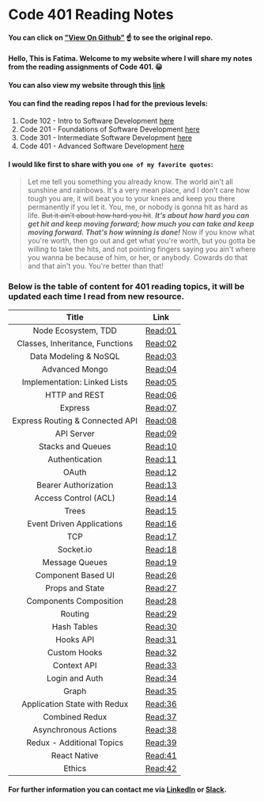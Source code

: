 # Code 401 Reading Notes
#### You can click on ["View On Github"](https://github.com/fati-ma/reading-notes-401) ☝️ to see the original repo.

#### Hello, This is Fatima. Welcome to my website where I will share my notes from the reading assignments of Code 401. 😀
#### You can also view my website through this [link](https://fati-ma.github.io/reading-notes-401/)

#### You can find the reading repos I had for the previous levels:
1. Code 102 - Intro to Software Development [here](https://github.com/fati-ma/reading-notes)
2. Code 201 - Foundations of Software Development [here](https://github.com/fati-ma/201-reading-notes)
3. Code 301 - Intermediate Software Development [here](https://github.com/fati-ma/reading-notes-301)
4. Code 401 - Advanced Software Development [here](https://github.com/fati-ma/reading-notes-401)


#### I would like first to share with you `one of my favorite quotes`: 

> Let me tell you something you already know. The world ain't all sunshine and rainbows. It's a very mean place, and I don't care how tough you are, it will beat you to your knees and keep you there permanently if you let it. You, me, or nobody is gonna hit as hard as life. ~~But it ain't about how hard you hit~~. ***It's about how hard you can get hit and keep moving forward; how much you can take and keep moving forward. That's how winning is done!*** Now if you know what you're worth, then go out and get what you're worth, but you gotta be willing to take the hits, and not pointing fingers saying you ain't where you wanna be because of him, or her, or anybody. Cowards do that and that ain't you. You're better than that! 

### Below is the table of content for 401 reading topics, it will be updated each time I read from new resource.

| Title     | Link    | 
| :-------------: | :----------: | 
|  Node Ecosystem, TDD | [Read:01](https://github.com/fati-ma/reading-notes-401/blob/main/read-01.md)   | 
|  Classes, Inheritance, Functions | [Read:02](https://github.com/fati-ma/reading-notes-401/blob/main/read-02.md)   | 
|  Data Modeling & NoSQL | [Read:03](https://github.com/fati-ma/reading-notes-401/blob/main/read-03.md)   | 
|  Advanced Mongo | [Read:04](https://github.com/fati-ma/reading-notes-401/blob/main/read-04.md)   | 
|  Implementation: Linked Lists | [Read:05](https://github.com/fati-ma/reading-notes-401/blob/main/read-05.md)   |
|  HTTP and REST | [Read:06](https://github.com/fati-ma/reading-notes-401/blob/main/read-06.md)   | 
|  Express | [Read:07](https://github.com/fati-ma/reading-notes-401/blob/main/read-07.md)   | 
|  Express Routing & Connected API | [Read:08](https://github.com/fati-ma/reading-notes-401/blob/main/read-08.md)   | 
|  API Server | [Read:09](https://github.com/fati-ma/reading-notes-401/blob/main/read-10.md)   | 
|  Stacks and Queues | [Read:10](https://github.com/fati-ma/reading-notes-401/blob/main/read-10.md)   | 
|  Authentication | [Read:11](https://github.com/fati-ma/reading-notes-401/blob/main/read-11.md)   | 
|  OAuth | [Read:12](https://github.com/fati-ma/reading-notes-401/blob/main/read-12.md)   | 
|  Bearer Authorization | [Read:13](https://github.com/fati-ma/reading-notes-401/blob/main/read-13.md)   | 
|  Access Control (ACL) | [Read:14](https://github.com/fati-ma/reading-notes-401/blob/main/read-14.md)   | 
|  Trees | [Read:15](https://github.com/fati-ma/reading-notes-401/blob/main/read-15.md)   | 
|  Event Driven Applications | [Read:16](https://github.com/fati-ma/reading-notes-401/blob/main/read-16.md)   | 
|  TCP | [Read:17](https://github.com/fati-ma/reading-notes-401/blob/main/read-17.md)   | 
|  Socket.io | [Read:18](https://github.com/fati-ma/reading-notes-401/blob/main/read-18.md)   | 
|  Message Queues | [Read:19](https://github.com/fati-ma/reading-notes-401/blob/main/read-19.md)   | 
|  Component Based UI | [Read:26](https://github.com/fati-ma/reading-notes-401/blob/main/read-26.md)   | 
|  Props and State | [Read:27](https://github.com/fati-ma/reading-notes-401/blob/main/read-27.md)   | 
|  Components Composition | [Read:28](https://github.com/fati-ma/reading-notes-401/blob/main/read-28.md)   | 
|  Routing | [Read:29](https://github.com/fati-ma/reading-notes-401/blob/main/read-29.md)   |
|  Hash Tables | [Read:30](https://github.com/fati-ma/reading-notes-401/blob/main/read-30.md)   | 
|  Hooks API | [Read:31](https://github.com/fati-ma/reading-notes-401/blob/main/read-31.md)   | 
|  Custom Hooks | [Read:32](https://github.com/fati-ma/reading-notes-401/blob/main/read-32.md)   |
|   Context API | [Read:33](https://github.com/fati-ma/reading-notes-401/blob/main/read-33.md)   | 
|   Login and Auth | [Read:34](https://github.com/fati-ma/reading-notes-401/blob/main/read-34.md)   | 
|   Graph | [Read:35](https://github.com/fati-ma/reading-notes-401/blob/main/read-35.md)   | 
|   Application State with Redux | [Read:36](https://github.com/fati-ma/reading-notes-401/blob/main/read-36.md)   |
|   Combined Redux | [Read:37](https://github.com/fati-ma/reading-notes-401/blob/main/read-37.md)   |
|   Asynchronous Actions | [Read:38](https://github.com/fati-ma/reading-notes-401/blob/main/read-38.md)   |
|   Redux - Additional Topics | [Read:39](https://github.com/fati-ma/reading-notes-401/blob/main/read-39.md)   |
|   React Native | [Read:41](https://github.com/fati-ma/reading-notes-401/blob/main/read-41.md)   |
|   Ethics | [Read:42](https://github.com/fati-ma/reading-notes-401/blob/main/ethics.md)   |


#### For further information you can contact me via [LinkedIn](linkedin.com/in/fatima-atiyya-9a0a471b1) or [Slack](ltuc-asac.slack.com).
